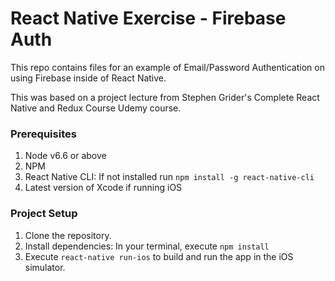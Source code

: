 # React Native Exercise - Firebase Auth

This repo contains files for an example of Email/Password Authentication on using Firebase inside of React Native. 

This was based on a project lecture from Stephen Grider's Complete React Native and Redux Course Udemy course.

### Prerequisites
1. Node v6.6 or above
2. NPM
3. React Native CLI: If not installed run `npm install -g react-native-cli`
4. Latest version of Xcode if running iOS

### Project Setup
1. Clone the repository.
3. Install dependencies: In your terminal, execute `npm install`
4. Execute `react-native run-ios` to build and run the app in the iOS simulator.
